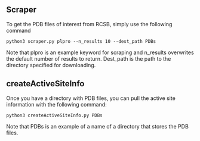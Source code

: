 ## Scraper

To get the PDB files of interest from RCSB, simply use the following command

`python3 scraper.py plpro --n_results 10 --dest_path PDBs`

Note that plpro is an example keyword for scraping and n_results overwrites the default number
of results to return. Dest_path is the path to the directory specified for downloading.

## createActiveSiteInfo

Once you have a directory with PDB files, you can pull the active site information
with the following command:

`python3 createActiveSiteInfo.py PDBs`

Note that PDBs is an example of a name of a directory that stores the PDB files. 
